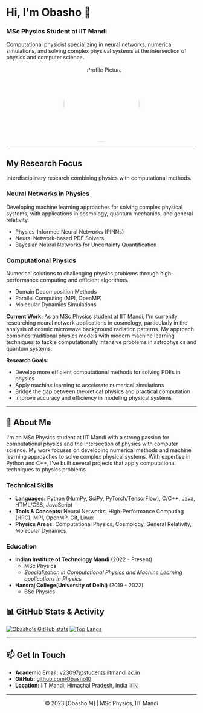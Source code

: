 # Hi, I'm Obasho 👋

### MSc Physics Student at IIT Mandi

Computational physicist specializing in neural networks, numerical simulations, and solving complex physical systems at the intersection of physics and computer science.

<p align="center">
  <img src="https://avatars.githubusercontent.com/u/Obasho10?v=4" alt="Profile Picture" width="200" height="200" style="border-radius:50%;"> 
</p>

---

## My Research Focus

Interdisciplinary research combining physics with computational methods.

### Neural Networks in Physics
Developing machine learning approaches for solving complex physical systems, with applications in cosmology, quantum mechanics, and general relativity.
*   Physics-Informed Neural Networks (PINNs)
*   Neural Network-based PDE Solvers
*   Bayesian Neural Networks for Uncertainty Quantification

### Computational Physics
Numerical solutions to challenging physics problems through high-performance computing and efficient algorithms.
*   Domain Decomposition Methods
*   Parallel Computing (MPI, OpenMP)
*   Molecular Dynamics Simulations

**Current Work:** As an MSc Physics student at IIT Mandi, I'm currently researching neural network applications in cosmology, particularly in the analysis of cosmic microwave background radiation patterns. My approach combines traditional physics models with modern machine learning techniques to tackle computationally intensive problems in astrophysics and quantum systems.

**Research Goals:**
*   Develop more efficient computational methods for solving PDEs in physics
*   Apply machine learning to accelerate numerical simulations
*   Bridge the gap between theoretical physics and practical computation
*   Improve accuracy and efficiency in modeling physical systems

---

## 🌱 About Me

I'm an MSc Physics student at IIT Mandi with a strong passion for computational physics and the intersection of physics with computer science. My work focuses on developing numerical methods and machine learning approaches to solve complex physical systems. With expertise in Python and C++, I've built several projects that apply computational techniques to physics problems.

### Technical Skills

*   **Languages:** Python (NumPy, SciPy, PyTorch/TensorFlow), C/C++, Java, HTML/CSS, JavaScript
*   **Tools & Concepts:** Neural Networks, High-Performance Computing (HPC), MPI, OpenMP, Git, Linux
*   **Physics Areas:** Computational Physics, Cosmology, General Relativity, Molecular Dynamics



### Education

*   **Indian Institute of Technology Mandi** (2022 - Present)
    *   MSc Physics
    *   *Specialization in Computational Physics and Machine Learning applications in Physics*
*   **Hansraj College(University of Delhi)** (2019 - 2022)
    *   BSc Physics


## 📊 GitHub Stats & Activity


[![Obasho's GitHub stats](https://github-readme-stats.vercel.app/api?username=Obasho10&show_icons=true&theme=radical)](https://github.com/anuraghazra/github-readme-stats)
[![Top Langs](https://github-readme-stats.vercel.app/api/top-langs/?username=Obasho10&layout=compact&theme=radical)](https://github.com/anuraghazra/github-readme-stats)

---


## 📫 Get In Touch

*   **Academic Email:** [v23097@students.iitmandi.ac.in](mailto:v23097@students.iitmandi.ac.in) 
*   **GitHub:** [github.com/Obasho10](https://github.com/Obasho10) 
*   **Location:** IIT Mandi, Himachal Pradesh, India 🇮🇳

<!-- Optional: Add links to Google Scholar, ResearchGate etc. -->
<!-- <a href="link-to-google-scholar"><img src="https://img.shields.io/badge/Google_Scholar-4285F4?style=for-the-badge&logo=google-scholar&logoColor=white"></a> -->
<!-- <a href="link-to-researchgate"><img src="https://img.shields.io/badge/ResearchGate-00CCBB?style=for-the-badge&logo=researchgate&logoColor=white"></a> -->

---
<p align="center">
  © 2023 [Obasho M] | MSc Physics, IIT Mandi
</p>
